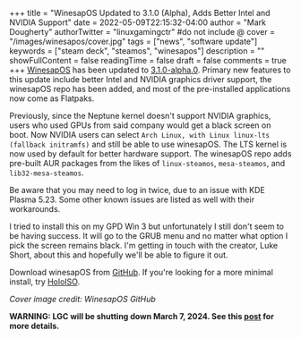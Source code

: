 +++
title = "WinesapOS Updated to 3.1.0 (Alpha), Adds Better Intel and NVIDIA Support"
date = 2022-05-09T22:15:32-04:00
author = "Mark Dougherty"
authorTwitter = "linuxgamingctr" #do not include @
cover = "/images/winesapos/cover.jpg"
tags = ["news", "software update"]
keywords = ["steam deck", "steamos", "winesapos"]
description = ""
showFullContent = false
readingTime = false
draft = false
comments = true
+++
[WinesapOS](https://linuxgamingcentral.com/posts/winesapos/) has been updated to [3.1.0-alpha.0](https://github.com/LukeShortCloud/winesapOS/releases/tag/3.1.0-alpha.0). Primary new features to this update include better Intel and NVIDIA graphics driver support, the winesapOS repo has been added, and most of the pre-installed applications now come as Flatpaks.

Previously, since the Neptune kernel doesn't support NVIDIA graphics, users who used GPUs from said company would get a black screen on boot. Now NVIDIA users can select `Arch Linux, with Linux linux-lts (fallback initramfs)` and still be able to use winesapOS. The LTS kernel is now used by default for better hardware support. The winesapOS repo adds pre-built AUR packages from the likes of `linux-steamos`, `mesa-steamos`, and `lib32-mesa-steamos`.

Be aware that you may need to log in twice, due to an issue with KDE Plasma 5.23. Some other known issues are listed as well with their workarounds.

I tried to install this on my GPD Win 3 but unfortunately I still don't seem to be having success. It will go to the GRUB menu and no matter what option I pick the screen remains black. I'm getting in touch with the creator, Luke Short, about this and hopefully we'll be able to figure it out.

Download winesapOS from [GitHub](https://github.com/LukeShortCloud/winesapOS/releases/tag/3.1.0-alpha.0). If you're looking for a more minimal install, try [HoloISO](https://linuxgamingcentral.com/posts/news-holoiso/).

*Cover image credit: WinesapOS GitHub*

**WARNING: LGC will be shutting down March 7, 2024. See this [post](https://linuxgamingcentral.com/posts/the-end-of-lgc/) for more details.**

